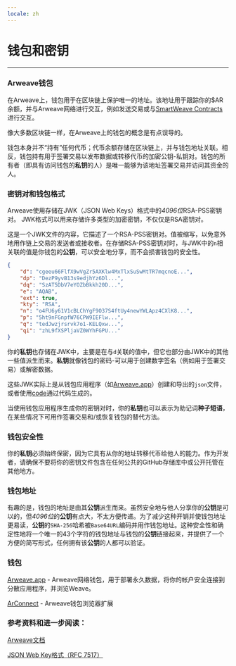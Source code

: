 ```yaml
---
locale: zh
---
```

# 钱包和密钥

---

### Arweave钱包

在Arweave上，钱包用于在区块链上保护唯一的地址。该地址用于跟踪你的$AR余额，并与Arweave网络进行交互，例如发送交易或与[SmartWeave Contracts](../guides/smartweave/warp/intro.md)进行交互。

像大多数区块链一样，在Arweave上的钱包的概念是有点误导的。

钱包本身并不“持有”任何代币；代币余额存储在区块链上，并与钱包地址关联。相反，钱包持有用于签署交易以发布数据或转移代币的加密公钥-私钥对。钱包的所有者（即具有访问钱包的**私钥**的人）是唯一能够为该地址签署交易并访问其资金的人。

### 密钥对和钱包格式

Arweave使用存储在JWK（JSON Web Keys）格式中的*4096位*RSA-PSS密钥对。 JWK格式可以用来存储许多类型的加密密钥，不仅仅是RSA密钥对。

这是一个JWK文件的内容，它描述了一个RSA-PSS密钥对。值被缩写，以免意外地用作链上交易的发送者或接收者。在存储RSA-PSS密钥对时，与JWK中的`n`相关联的值是你钱包的**公钥**，可以安全地分享，而不会损害钱包的安全性。

```json
{
	"d": "cgeeu66FlfX9wVgZr5AXKlw4MxTlxSuSwMtTR7mqcnoE...",
	"dp": "DezP9yvB13s9edjhYz6Dl...",
	"dq": "SzAT5DbV7eYOZbBkkh20D...",
	"e": "AQAB",
	"ext": true,
	"kty": "RSA",
	"n": "o4FU6y61V1cBLChYgF9O37S4ftUy4newYWLApz4CXlK8...",
	"p": "5ht9nFGnpfW76CPW9IEFlw...",
	"q": "tedJwzjrsrvk7o1-KELQxw...",
	"qi": "zhL9fXSPljaVZ0WYhFGPU..."
}
```

你的**私钥**也存储在JWK中，主要是在与`d`关联的值中，但它也部分由JWK中的其他一些值派生而来。**私钥**就像钱包的密码-可以用于创建数字签名（例如用于签署交易）或解密数据。

这些JWK实际上是从钱包应用程序（如[Arweave.app](https://arweave.app)）创建和导出的`json`文件，或者使用[code](https://github.com/ArweaveTeam/arweave-js)通过代码生成的。

当使用钱包应用程序生成你的密钥对时，你的**私钥**也可以表示为助记词**种子短语**，在某些情况下可用作签署交易和/或恢复钱包的替代方法。

### 钱包安全性

你的**私钥**必须始终保密，因为它具有从你的地址转移代币给他人的能力。作为开发者，请确保不要将你的密钥文件包含在任何公共的GitHub存储库中或公开托管在其他地方。

### 钱包地址

有趣的是，钱包的地址是由其**公钥**派生而来。虽然安全地与他人分享你的**公钥**是可以的，但*4096位*的**公钥**有点大，不太方便传递。为了减少这种开销并使钱包地址更易读，**公钥**的`SHA-256`哈希被`Base64URL`编码并用作钱包地址。这种安全性和确定性地将一个唯一的43个字符的钱包地址与钱包的**公钥**链接起来，并提供了一个方便的简写形式，任何拥有该**公钥**的人都可以验证。

### 钱包

[Arweave.app](https://arweave.app/welcome) - Arweave网络钱包，用于部署永久数据，将你的帐户安全连接到分散应用程序，并浏览Weave。

[ArConnect](https://www.arconnect.io/) - Arweave钱包浏览器扩展

### 参考资料和进一步阅读：
[Arweave文档](https://docs.arweave.org/developers/server/http-api#key-format)

[JSON Web Key格式（RFC 7517）](https://www.rfc-editor.org/rfc/rfc7517)